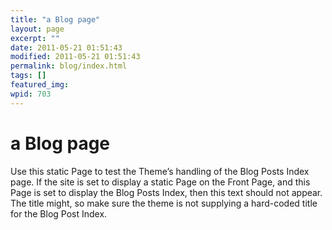 ```yaml
---
title: "a Blog page"
layout: page
excerpt: ""
date: 2011-05-21 01:51:43
modified: 2011-05-21 01:51:43
permalink: blog/index.html
tags: []
featured_img: 
wpid: 703
---
```


# a Blog page

Use this static Page to test the Theme’s handling of the Blog Posts Index page. If the site is set to display a static Page on the Front Page, and this Page is set to display the Blog Posts Index, then this text should not appear. The title might, so make sure the theme is not supplying a hard-coded title for the Blog Post Index.